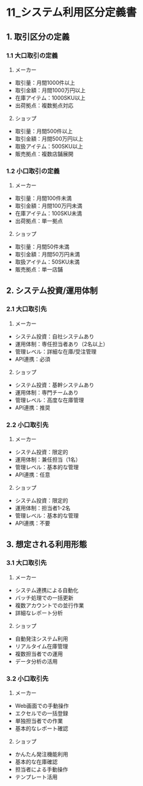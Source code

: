 


# 11_システム利用区分定義書

## 1. 取引区分の定義
### 1.1 大口取引の定義
1. メーカー
  - 取引量：月間1000件以上
  - 取引金額：月間1000万円以上
  - 在庫アイテム：1000SKU以上
  - 出荷拠点：複数拠点対応

2. ショップ
  - 取引量：月間500件以上
  - 取引金額：月間500万円以上
  - 取扱アイテム：500SKU以上
  - 販売拠点：複数店舗展開

### 1.2 小口取引の定義
1. メーカー
  - 取引量：月間100件未満
  - 取引金額：月間100万円未満
  - 在庫アイテム：100SKU未満
  - 出荷拠点：単一拠点

2. ショップ
  - 取引量：月間50件未満
  - 取引金額：月間50万円未満
  - 取扱アイテム：50SKU未満
  - 販売拠点：単一店舗

## 2. システム投資/運用体制
### 2.1 大口取引先
1. メーカー
  - システム投資：自社システムあり
  - 運用体制：専任担当者あり（2名以上）
  - 管理レベル：詳細な在庫/受注管理
  - API連携：必須

2. ショップ
  - システム投資：基幹システムあり
  - 運用体制：専門チームあり
  - 管理レベル：高度な在庫管理
  - API連携：推奨

### 2.2 小口取引先
1. メーカー
  - システム投資：限定的
  - 運用体制：兼任担当（1名）
  - 管理レベル：基本的な管理
  - API連携：任意

2. ショップ
  - システム投資：限定的
  - 運用体制：担当者1-2名
  - 管理レベル：基本的な管理
  - API連携：不要

## 3. 想定される利用形態
### 3.1 大口取引先
1. メーカー
  - システム連携による自動化
  - バッチ処理での一括更新
  - 複数アカウントでの並行作業
  - 詳細なレポート分析

2. ショップ
  - 自動発注システム利用
  - リアルタイム在庫管理
  - 複数担当者での運用
  - データ分析の活用

### 3.2 小口取引先
1. メーカー
  - Web画面での手動操作
  - エクセルでの一括登録
  - 単独担当者での作業
  - 基本的なレポート確認

2. ショップ
  - かんたん発注機能利用
  - 基本的な在庫確認
  - 担当者による手動操作
  - テンプレート活用